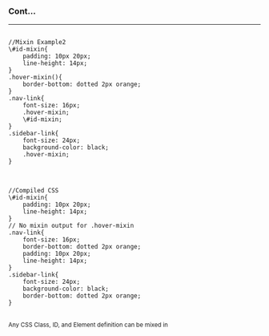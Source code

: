 ###  <strong>Cont...</strong>
***
<div class="row">
<div class="column-half">
<pre>
<code>
//Mixin Example2
\#id-mixin{
	padding: 10px 20px;
	line-height: 14px;
}
.hover-mixin(){
	border-bottom: dotted 2px orange;
}
.nav-link{
	font-size: 16px;
	.hover-mixin;
	\#id-mixin;
}
.sidebar-link{
	font-size: 24px;
	background-color: black;
	.hover-mixin;
}
</code>
</pre>
</div>
<div class="column-half">
<pre>
<code>
//Compiled CSS
\#id-mixin{
	padding: 10px 20px;
	line-height: 14px;
}
// No mixin output for .hover-mixin
.nav-link{
	font-size: 16px;
	border-bottom: dotted 2px orange;
	padding: 10px 20px;
	line-height: 14px;
}
.sidebar-link{
	font-size: 24px;
	background-color: black;
	border-bottom: dotted 2px orange;
}
</code>
</pre>
</div>
</div>
<small>Any CSS Class, ID, and Element definition can be mixed in</small>
